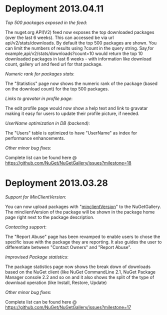 # Deployment 2013.04.11  #

*Top 500 packages exposed in the feed*:

   The nuget.org API(V2) feed now exposes the top downloaded packages (over the last 6 weeks). This can accessed be via url api/v2/stats/downloads. By default the top 500 packages are shown.
   You can limit the numbers of results using ?count in the query string.
   Say,for example,api/v2/stats/downloads?count=10 would return the top 10 downloaded packages in last 6 weeks - with information like download count, gallery url and feed url for that package.

*Numeric rank for packages stats*:

   The "Statistics" page now shows the numeric rank of the package (based on the download count) for the top 500 packages.

*Links to gravatar in profile page*:

   The edit profile page would now show a help text and link to gravatar making it easy for users to update their profile picture, if needed.

*UserName optimization in DB (backend)*:

   The "Users" table is optimized to have "UserName" as index for performance enhancements.

*Other minor bug fixes*:

   Complete list can be found here @ https://github.com/NuGet/NuGetGallery/issues?milestone=18
   


# Deployment 2013.03.28  #

*Support for MinClientVersion*:

   You can now upload packages with "[minclientVersion](http://nuget.codeplex.com/wikipage?title=NuGet%202.5%20list%20of%20features%20for%20Testing%20days%203%2f27%20to%203%2f29%20%2c%202013 )" to the NuGetGallery.
   The minclientVersion of the package will be shown in the package home page right next to the package description.

*Contacting support*:

   The "Report Abuse" page has been revamped to enable users to chose the specific issue with the package they are reporting. It also guides the user to differentiate between "Contact Owners" and "Report Abuse".   

*Improvised Package statistics*:
   
   The package statistics page now shows the break down of downloads based on the NuGet client (like NuGet CommandLine 2.1, NuGet Package Manager console 2.2 and so on and it also shows the split of the type of download operation (like Install, Restore, Update)

*Other minor bug fixes*:

   Complete list can be found here @ https://github.com/NuGet/NuGetGallery/issues?milestone=17


